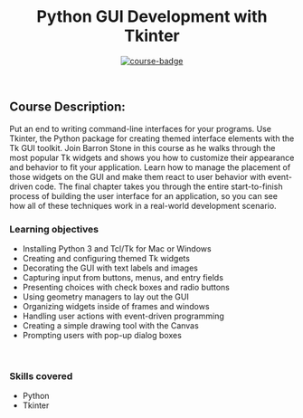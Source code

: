 <div align="center">

# Python GUI Development with Tkinter

[![course-badge]][course-link]

</div>

<!-- badge info -->
[course-badge]:https://img.shields.io/badge/learning-Python-white?logo=Linkedin&labelColor=blue&style=for-the-badge
[course-link]:https://www.linkedin.com/learning/python-gui-development-with-tkinter-2 "Python GUI Development with Tkinter"

<br>

## Course Description:
Put an end to writing command-line interfaces for your programs. Use Tkinter, the Python package for creating themed interface elements with the Tk GUI toolkit. Join Barron Stone in this course as he walks through the most popular Tk widgets and shows you how to customize their appearance and behavior to fit your application. Learn how to manage the placement of those widgets on the GUI and make them react to user behavior with event-driven code. The final chapter takes you through the entire start-to-finish process of building the user interface for an application, so you can see how all of these techniques work in a real-world development scenario.

### Learning objectives
- Installing Python 3 and Tcl/Tk for Mac or Windows
- Creating and configuring themed Tk widgets
- Decorating the GUI with text labels and images
- Capturing input from buttons, menus, and entry fields
- Presenting choices with check boxes and radio buttons
- Using geometry managers to lay out the GUI
- Organizing widgets inside of frames and windows
- Handling user actions with event-driven programming
- Creating a simple drawing tool with the Canvas
- Prompting users with pop-up dialog boxes

<br>

### Skills covered
- Python
- Tkinter